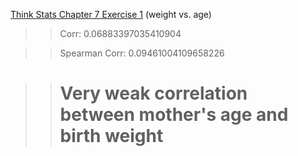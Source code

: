 [Think Stats Chapter 7 Exercise 1](http://greenteapress.com/thinkstats2/html/thinkstats2008.html#toc70) (weight vs. age)

>> Corr:  0.06883397035410904

>> Spearman Corr:  0.09461004109658226

>> # Very weak correlation between mother's age and birth weight
